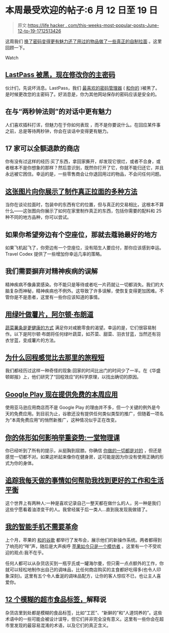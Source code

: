 # 本周最受欢迎的帖子:6 月 12 日至 19 日

> 原文:[https://life hacker . com/this-weeks-most-popular-posts-June-12-to-19-1712513426](https://lifehacker.com/this-weeks-most-popular-posts-june-12th-to-19th-1712513426)

这周我们 [换了密码](https://lifehacker.com/lastpass-hacked-time-to-change-your-master-password-1711463571)[变得更有魅力](https://lifehacker.com/become-more-charismatic-in-conversation-with-the-two-s-1711766133)[还了用过的物品](https://lifehacker.com/17-stores-that-let-you-return-used-items-for-a-full-ref-1710866911)[做了一些真正的自制拉面](https://lifehacker.com/this-graphic-shows-you-the-many-ways-to-make-real-ramen-1710220570) 。这里回顾一下。

Watch

## [LastPass 被黑，现在修改你的主密码](http://lifehacker.com/lastpass-hacked-time-to-change-your-master-password-1711463571)

伙计们，先说坏消息。LastPass，我们 [最喜欢的密码管理器](http://lifehacker.com/the-intermediate-guide-to-mastering-passwords-with-last-5645162) ( [和你的](https://lifehacker.com/most-popular-password-manager-lastpass-1679554433) )被黑了。是时候更改您的主密码了。好消息是，你为其他网站保存的密码应该是安全的。

## 在与“两秒钟法则”的对话中更有魅力

人们喜欢插科打诨，但魅力在于你如何表现 ，而不是你要说什么。在回应某件事之前，总是等待两秒钟，你会在谈话中变得更有魅力。

## 17 家可以全额退款的商店

你有没有过这样的经历:买了东西，拿回家撕开，却发现它很烂，或者不合身，或者根本不是你想象的那样？然后意识到，既然你打开了它，你就不能归还它，并且永远被它困住。幸运的是，一些零售商会让你退回用过的物品，不会问任何问题。

## [这张图片向你展示了制作真正拉面的多种方法](http://lifehacker.com/this-graphic-shows-you-the-many-ways-to-make-real-ramen-1710220570)

当你在谈论拉面时，包装中的东西有它的位置，但与真正的交易相比，这根本不算什么——这张图向你展示了如何在家里制作真正的东西，包括你需要的配料和 25 种不同的地方品种，你可以尝试。

## 如果你希望旁边有个空座位，那就去蔻驰最好的地方

如果飞机起飞了，你旁边有一个空座位，没有陌生人要应付，那你应该感到幸运。Travel Codex 提供了一些增加你幸运几率的策略。

## 我们需要摒弃对精神疾病的误解

精神疾病不像鼻窦感染。你不能只是等待或者吃一片药就让一切都消失。我们的大脑复杂而神秘，精神疾病也不例外。这导致了许多误解，使恢复变得更加困难。不管你是不是患者，这里有一些你应该知道的事情。

## [用绿叶做薯片，阿尔顿·布朗道](http://lifehacker.com/make-chips-from-any-leafy-green-the-alton-brown-way-1711935036)

[蔬菜薯条是更健康的方式](http://lifehacker.com/make-your-own-veggie-chips-for-cheap-and-easy-snacking-5801842#_ga=1.269157937.1125888042.1416611403) 满足你对咸脆零食的渴望。幸运的是，它们很容易制作。以下是阿尔顿·布朗将任何绿叶蔬菜，如芥菜、甜菜、羽衣甘蓝，当然还有羽衣甘蓝，变成薯片的方法。

## [为什么回程感觉比去那里的旅程短](http://lifehacker.com/why-a-return-trip-feels-shorter-than-the-trip-there-1710944570)

我们都经历过这样一种奇怪的现象:回家的时间比出门的时间少了一半。在《华盛顿邮报》上，他们研究了“回程效应”的科学原理，以找出确切的原因。

## [Google Play 现在提供免费的本周应用](http://lifehacker.com/google-play-now-offers-a-free-app-of-the-week-1711253661)

使用亚马逊应用商店而不是 Google Play 的理由并不多，但一个关键的例外是今天的免费应用。到目前为止，谷歌还没有提供任何类似类型的推广，但随着一项名为“本周免费应用”的悄然新推广，这种情况似乎正在改变。

## [你的体形如何影响举重姿势:一堂物理课](http://vitals.lifehacker.com/how-your-body-shape-affects-weight-lifting-form-a-phys-1711424416)

你已经听到了所有的提示，从挺胸到屈膝。你确信 [你做的一切都是对的](http://vitals.lifehacker.com/all-about-lifting-form-what-to-worry-about-and-what-n-1692058974) ，但还是感觉一切都不对。如果这听起来像你在健身房，这可能是因为你没有使用正确的形式为你的身体。

## [追踪我每天做的事情如何帮助我找到更好的工作和生活平衡](http://lifehacker.com/how-tracking-what-i-do-every-day-helped-me-find-better-1710608636)

这个世界上有两种人:一种是喜欢记录自己一整天都在做什么的人，另一种是我们这些宁愿看着油漆变干的人。我曾经属于后一类人...直到我发现我做错了。

## [我的智能手机不需要革命](http://lifehacker.com/my-smartphone-doesnt-need-to-be-revolutionary-1710882176#_ga=1.111465536.515970378.1434646157)

上个月，苹果的 [和的](http://lifehacker.com/everything-apple-announced-at-wwdc-2015-that-actually-m-1709861705#_ga=1.107412930.1132973242.1412273304)[谷歌](http://lifehacker.com/all-the-important-stuff-google-announced-at-i-o-2015-1707454800#_ga=1.107412930.1132973242.1412273304) 都举行了发布会，展示他们的新操作系统。两者都得到了响亮的“咩”声，随后是大声疾呼 [苹果如今只是一个模仿者](http://gizmodo.com/heres-proof-of-apples-downward-fall-from-innovator-to-i-1710185505#_ga=1.107412930.1132973242.1412273304) 。这里有一个不受欢迎的观点:我不在乎。

任何人都可以从杂货店买到一瓶亨氏或一罐海尔曼，但只需一点点额外的工作，你就可以轻松地制作出自己的调味品，比任何商店购买的主食都好吃得多(也令人印象深刻)。这里有五个令人垂涎的调味品配方，让你的客人惊叹不已，也让主人喜爱你。

## [12 个模糊的超市食品标签，](http://lifehacker.com/12-vague-supermarket-food-labels-explained-1711383844)解释说

杂货店里到处都是模糊的食品标签，比如“工匠”、“新鲜的”和“人道饲养的”。这些术语中的一些可能会被设计误导，但它们并非完全没有意义。这里有一些你会在超市里发现的最容易混淆的术语，以及它们的真正含义。